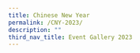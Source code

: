 ```yaml
---
title: Chinese New Year
permalink: /CNY-2023/
description: ""
third_nav_title: Event Gallery 2023
---
```

